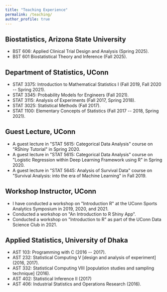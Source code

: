 ```yaml
---
title: "Teaching Experience"
permalink: /teaching/
author_profile: true
---
```


## Biostatistics, Arizona State University
* BST 606: Applied Clinical Trial Design and Analysis (Spring 2025).
* BST 601 Biostatistical Theory and Inference (Fall 2025).
 
## Department of Statistics, UConn
* STAT 3375: Introduction to Mathematical Statistics I (Fall 2019, Fall 2020 -- Spring 2021).
* STAT 3345: Probability Models for Engineers (Fall 2021). 
* STAT 3115: Analysis of Experiments (Fall 2017, Spring 2018).
* STAT 3025: Statistical Methods (Fall 2017).
* STAT 1100: Elementary Concepts of Statistics (Fall 2017 -- 2018, Spring 2021).

## Guest Lecture, UConn
* A guest lecture in "STAT 5615: Categorical Data Analysis" course on "RShiny Tutorial" in Spring 2020. 
* A guest lecture in "STAT 5615: Categorical Data Analysis" course on 
"Logistic Regression within Deep Learning Framework using R" in Spring 2020.
* A guest lecture in "STAT 5645: Analysis of Survival Data" course on "Survival Analysis: into the era of Machine Learning" in Fall 2019.
  
## Workshop Instructor, UConn
* I have conducted a workshop on "Introduction R" at the UConn Sports Analytics Symposium in 2019, 2020, and 2021. 
* Conducted a workshop on "An Introduction to R Shiny App". <!--, organized by ISRT, University of Dhaka, on April 9, 2021.-->
* Conducted a workshop on "Introduction to R" as part of the UConn Data Science Club in 2021.

## Applied Statistics, University of Dhaka
* AST 103: Programming with C (2016 -- 2017).
* AST 232: Statistical Computing V [design and analysis of experiment] (2016, 2017).
* AST 332: Statistical Computing VIII [population studies and sampling technique] (2016).
* AST 402: Statistical Inference II (2017)
* AST 406: Industrial Statistics and Operations Research (2016).


